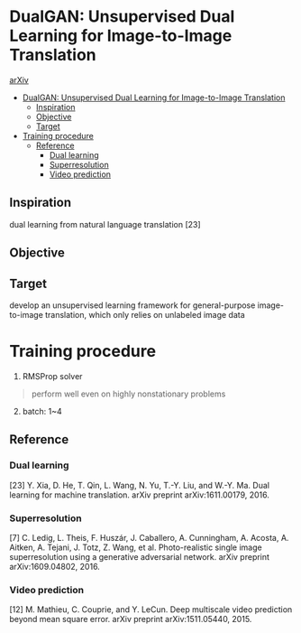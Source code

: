 # DualGAN: Unsupervised Dual Learning for Image-to-Image Translation
[arXiv](https://arxiv.org/abs/1704.02510)

<!-- toc orderedList:0 depthFrom:1 depthTo:6 -->

* [DualGAN: Unsupervised Dual Learning for Image-to-Image Translation](#dualgan-unsupervised-dual-learning-for-image-to-image-translation)
  * [Inspiration](#inspiration)
  * [Objective](#objective)
  * [Target](#target)
* [Training procedure](#training-procedure)
  * [Reference](#reference)
    * [Dual learning](#dual-learning)
    * [Superresolution](#superresolution)
    * [Video prediction](#video-prediction)

<!-- tocstop -->

## Inspiration
dual learning from natural language translation [23]

## Objective


## Target
develop an unsupervised learning framework for general-purpose image-to-image translation, which only relies on unlabeled image data

# Training procedure
1. RMSProp solver
> perform well even on highly nonstationary problems

2. batch: 1~4

## Reference

### Dual learning
[23] Y. Xia, D. He, T. Qin, L. Wang, N. Yu, T.-Y. Liu, and W.-Y. Ma. Dual learning for machine translation. arXiv preprint arXiv:1611.00179, 2016.

### Superresolution
[7] C. Ledig, L. Theis, F. Huszár, J. Caballero, A. Cunningham, A. Acosta, A. Aitken, A. Tejani, J. Totz, Z. Wang, et al. Photo-realistic single image superresolution using a generative adversarial network. arXiv preprint arXiv:1609.04802, 2016.

### Video prediction
[12] M. Mathieu, C. Couprie, and Y. LeCun. Deep multiscale video prediction beyond mean square error. arXiv preprint arXiv:1511.05440, 2015.
